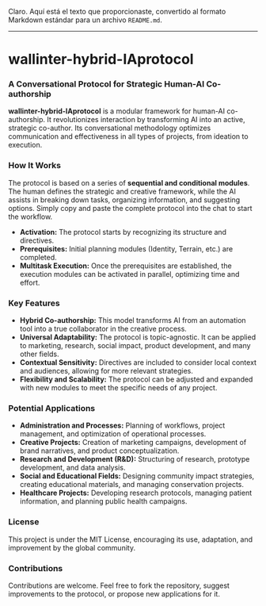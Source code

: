 Claro. Aquí está el texto que proporcionaste, convertido al formato Markdown estándar para un archivo `README.md`.

---

# wallinter-hybrid-IAprotocol

### A Conversational Protocol for Strategic Human-AI Co-authorship

**wallinter-hybrid-IAprotocol** is a modular framework for human-AI co-authorship. It revolutionizes interaction by transforming AI into an active, strategic co-author. Its conversational methodology optimizes communication and effectiveness in all types of projects, from ideation to execution.

### How It Works

The protocol is based on a series of **sequential and conditional modules**. The human defines the strategic and creative framework, while the AI assists in breaking down tasks, organizing information, and suggesting options. Simply copy and paste the complete protocol into the chat to start the workflow.

* **Activation:** The protocol starts by recognizing its structure and directives.
* **Prerequisites:** Initial planning modules (Identity, Terrain, etc.) are completed.
* **Multitask Execution:** Once the prerequisites are established, the execution modules can be activated in parallel, optimizing time and effort.

### Key Features

* **Hybrid Co-authorship:** This model transforms AI from an automation tool into a true collaborator in the creative process.
* **Universal Adaptability:** The protocol is topic-agnostic. It can be applied to marketing, research, social impact, product development, and many other fields.
* **Contextual Sensitivity:** Directives are included to consider local context and audiences, allowing for more relevant strategies.
* **Flexibility and Scalability:** The protocol can be adjusted and expanded with new modules to meet the specific needs of any project.

### Potential Applications

* **Administration and Processes:** Planning of workflows, project management, and optimization of operational processes.
* **Creative Projects:** Creation of marketing campaigns, development of brand narratives, and product conceptualization.
* **Research and Development (R&D):** Structuring of research, prototype development, and data analysis.
* **Social and Educational Fields:** Designing community impact strategies, creating educational materials, and managing conservation projects.
* **Healthcare Projects:** Developing research protocols, managing patient information, and planning public health campaigns.

### License

This project is under the MIT License, encouraging its use, adaptation, and improvement by the global community.

### Contributions

Contributions are welcome. Feel free to fork the repository, suggest improvements to the protocol, or propose new applications for it.

